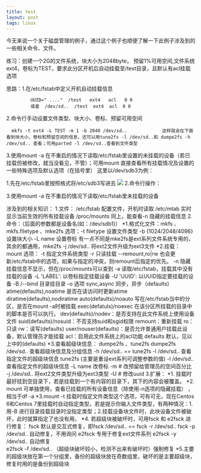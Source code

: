 ```yaml
---
title: test
layout: post
tags: linux
---
```


今天来说一个关于磁盘管理的例子，通过这个例子也顺便了解一下此例子涉及到的一些相关命令、文件。

练习：创建一个2G的文件系统，块大小为2048byte， 预留1%可用空间,文件系统ext4，卷标为TEST，要求此分区开机后自动挂载至/test目录，且默认有acl挂载选项

思路：1.在/etc/fstab中定义开机自动挂载信息

             UUID=" ...."  /test   ext4   acl   0 0
             或者  /dev/sd..  /test  ext4  acl  0 0

2.命令行手动设置文件类型、块大小、卷标、预留可用空间

      mkfs -t ext4 -L TEST -m 1 -b 2048 /dev/sd..             这样就会在下面看到块大小、卷标和预留空间的信息，还可以用tune2fs -l /dev/sd..和 dumpe2fs -h /dev/sd.. 查看；可用parted -l /dev/sd..查看到文件类型

3.使用mount -a 在不重启的情况下读取/etc/fstab里设置的未挂载的设备（若已挂载但被修改，就当没看见，不管）；可用mount 直接查看所有挂载情况及设置的一些特殊选项及默认选项（在括号里）
这里以/dev/sdb3为例：

1.先在/etc/fstab里按照格式将/etc/sdb3写进去
![](http://img.blog.csdn.net/20170819190351975?watermark/2/text/aHR0cDovL2Jsb2cuY3Nkbi5uZXQvT0hfT04=/font/5a6L5L2T/fontsize/400/fill/I0JBQkFCMA==/dissolve/70/gravity/Center)
2.命令行操作：

3.使用mount -a 在不重启的情况下读取/etc/fstab里未挂载的设备


涉及到的相关知识：
1.文件：
     /etc/fstab       配置文件，开机时读取
     /etc/mtab       实时显示当前生效的所有挂载设备
     /proc/mounts 同上，能查看-n 隐藏的挂载信息
2.命令：（后面的参数都是设备名(如：/dev/sdb1)）
     *1.格式化文件：mkfs 、 mkfs.filetype 、mke2fs 
          选项：-t  filetype                  设置文件类型
                    -b {1024/2048/4096} 设置块大小
                    -L  name                    设置卷标
         有一点不同是mke2fs是ext系列文件系统专用的，其余的都通用，mke2fs -j /dev/sd.. 将ext2文件升级为ext3文件
     *2.挂载： mount
            选项： -t    指定文件系统类型
                       -r     只读挂载
                       --remount,ro|rw  也会更新/etc/fstab中的选项，如果与指定的冲突，则remount后指定的优先。
                       -n    隐藏挂载信息不显示，但在/proc/mounts可以查到
                       -a    读取/etc/fstab，挂载其中没有挂载的设备
                       -L  'LABEL':  以卷标指定挂载设备
                       -U  'UUID':    以UUID指定要挂载的设备
                       -B /--bind   目录挂目录
                       -o 选项
                              sync,async 同步，异步（defaults)
                              atime(defaults),noatime  是否在读访问时更新atime
                              diratime(defaults),nodiratime
                              auto(defaults)/noauto 写在/etc/fstab当中的分区，是否在mount -a时被挂载
                              exec(defatuls)/noexec 在该分区所挂载的目录中的脚本是否可以执行。
                              dev(defaults)/nodev：是否支持在此文件系统上使用设备文件
                              suid(defaults)/nosuid：不否支持suid和sgid权限
                              remount：重新挂载
                              ro：只读
                              rw：读写(defaults)
                              user/nouser(defaults)：是否允许普通用户挂载此设备，默认管理员才能挂载
                              acl：启用此文件系统上的acl功能
                              defaults 默认，见以上中的(defaults)
       *3.查看超级块信息： dumpe2fs  、tune2fs
              dumpe2fs  /dev/sd..  查看超级块信息及分组信息 
                             -h  /dev/sd.. == tune2fs -l /dev/sd..  查看指定文件的超级块信息
              tune2fs  (主要是重设ext系列可调整参数的值) 
                     -l /dev/sd..  查看指定文件的超级块信息
                     -L name      改卷标
                     -m #             改预留给管理员的空间百分比
                     -j   /dev/sd..  将ext2文件类型升级为ext3类型
                     -U #             修改uuid
3.扩展：
    *1. 挂载时最好挂到空目录下，若是挂载到一个有内容的目录下，其下的内容会被覆盖。
    *2.  mount 可单独使用，查看已挂载的所有设备信息（除使用-n选项的隐藏挂载） ，相当于df -a 
    *3.mount -t 挂载时指定文件类型这个选项，可有可无，现在Centos 6和Centos 7里挂载时自动指定类型，若是提示你输入文件类型，有两种情况：1.用-B 进行目录挂载目录时没指定类型；2.挂载设备块文件时，此块设备文件被破坏，此时就算指定了也没有用。
    *4. 若超级块被破坏时，可用fsck 和 e2fsck 进行修复：
             fsck 默认是交互式修复，即fsck  /dev/sd..  == fsck -r /dev/sd.. 
                        fsck -p /dev/sd..  自动修复，不用询问
            e2fsck 专用于修复ext文件系列
                e2fsck -y /dev/sd..  自动修复    
                e2fsck  -f /dev/sd..   （超级块破坏较小，检测不出来有破坏时）强制修复
     *5.主要的超级块放在第一个分组里，备份的超级块放在奇数组里，破坏的是主要超级块，修复时用的是备份到超级块
